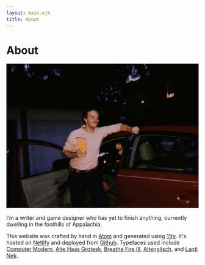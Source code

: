 ```yaml
---
layout: main.njk
title: About
---
```


# About

![A picture of me standing by my Prius and holding a Jar Jar Binks tiki mug.](/images/jarjarmug.png)

I’m a writer and game designer who has yet to finish anything, currently dwelling in the foothills of Appalachia.

This website was crafted by hand in [Atom](https://atom.io/) and generated using [11ty](https://www.11ty.dev/). It's hosted on [Netlify](https://www.netlify.com/) and deployed from [Github](https://github.com/jacobdensford/jacobdensford.com). Typefaces used include [Computer Modern](https://en.wikipedia.org/wiki/Computer_Modern), [Alte Haas Grotesk](https://www.dafont.com/alte-haas-grotesk.font), [Breathe Fire III](https://www.dafont.com/breathe-fire-iii.font), [Altenglisch](https://fontesk.com/altenglisch-font/), and [Lapti Nek](https://aurekfonts.github.io/?font=LaptiNekAF).
